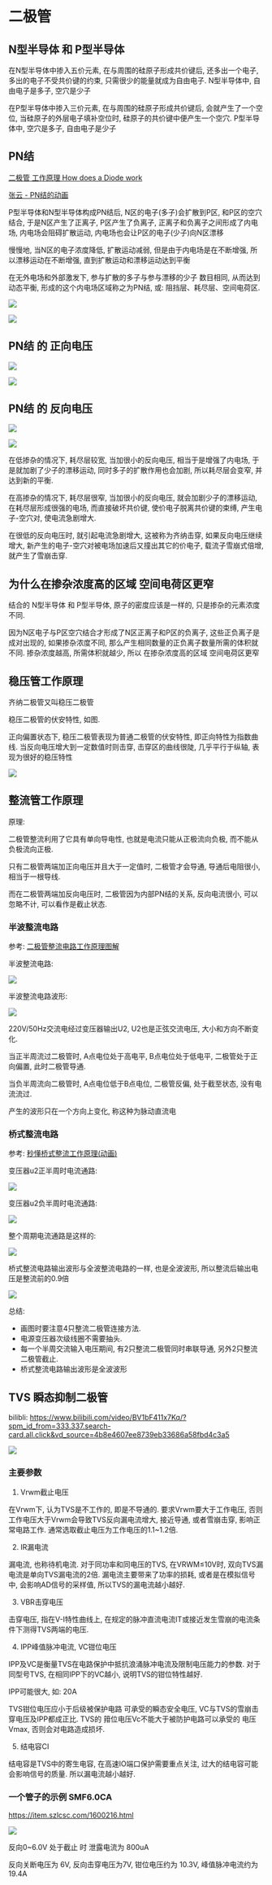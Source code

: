 # 二极管

## N型半导体 和 P型半导体

在N型半导体中掺入五价元素, 在与周围的硅原子形成共价键后, 还多出一个电子, 多出的电子不受共价键的约束, 只需很少的能量就成为自由电子. N型半导体中, 自由电子是多子, 空穴是少子

在P型半导体中掺入三价元素, 在与周围的硅原子形成共价键后, 会就产生了一个空位, 当硅原子的外层电子填补空位时, 硅原子的共价键中便产生一个空穴. P型半导体中, 空穴是多子, 自由电子是少子


## PN结

[二极管 工作原理 How does a Diode work](https://www.bilibili.com/video/BV15T4y1L796)

[张云 - PN结的动画](http://blog.sciencenet.cn/blog-729147-1033899.html)

P型半导体和N型半导体构成PN结后, N区的电子(多子)会扩散到P区, 和P区的空穴结合, 于是N区产生了正离子, P区产生了负离子, 正离子和负离子之间形成了内电场, 内电场会阻碍扩散运动, 内电场也会让P区的电子(少子)向N区漂移

慢慢地, 当N区的电子浓度降低, 扩散运动减弱, 但是由于内电场是在不断增强, 所以漂移运动在不断增强, 直到扩散运动和漂移运动达到平衡

在无外电场和外部激发下, 参与扩散的多子与参与漂移的少子 数目相同, 从而达到动态平衡, 形成的这个内电场区域称之为PN结, 或: 阻挡层、耗尽层、空间电荷区.

![](./images/二极管-PN结1.gif)

![](./images/二极管-PN结2.gif)


## PN结 的 正向电压

![](./images/二极管-PN结正向偏置1.gif)

![](./images/二极管-PN结正向偏置2.gif)


## PN结 的 反向电压

![](./images/二极管-PN结反向偏置1.gif)

![](./images/二极管-PN结反向偏置2.gif)

在低掺杂的情况下, 耗尽层较宽, 当加很小的反向电压, 相当于是增强了内电场, 于是就加剧了少子的漂移运动, 同时多子的扩散作用也会加剧, 所以耗尽层会变窄, 并达到新的平衡.

在高掺杂的情况下, 耗尽层很窄, 当加很小的反向电压, 就会加剧少子的漂移运动, 在耗尽层形成很强的电场, 而直接破坏共价键, 使价电子脱离共价键的束缚, 产生电子-空穴对, 使电流急剧增大.

在很低的反向电压时, 就引起电流急剧增大, 这被称为齐纳击穿, 如果反向电压继续增大, 新产生的电子-空穴对被电场加速后又撞出其它的价电子, 载流子雪崩式倍增, 就产生了雪崩击穿.


## 为什么在掺杂浓度高的区域 空间电荷区更窄

结合的 N型半导体 和 P型半导体, 原子的密度应该是一样的, 只是掺杂的元素浓度不同.

因为N区电子与P区空穴结合才形成了N区正离子和P区的负离子, 这些正负离子是成对出现的, 如果掺杂浓度不同, 那么产生相同数量的正负离子数量所需的体积就不同. 掺杂浓度越高, 所需体积就越少, 所以 在掺杂浓度高的区域 空间电荷区更窄


## 稳压管工作原理

齐纳二极管又叫稳压二极管

稳压二极管的伏安特性, 如图.

正向偏置状态下, 稳压二极管表现为普通二极管的伏安特性, 即正向特性为指数曲线.
当反向电压增大到一定数值时则击穿, 击穿区的曲线很陡, 几乎平行于纵轴, 表现为很好的稳压特性

![](images/二极管-稳压二极管.png)


## 整流管工作原理

原理:

二极管整流利用了它具有单向导电性, 也就是电流只能从正极流向负极, 而不能从负极流向正极.

只有二极管两端加正向电压并且大于一定值时, 二极管才会导通, 导通后电阻很小, 相当于一根导线.

而在二极管两端加反向电压时, 二极管因为内部PN结的关系, 反向电流很小, 可以忽略不计, 可以看作是截止状态.


### 半波整流电路

参考: [二极管整流电路工作原理图解](https://www.diangon.com/thread-34486-1-1.html)

半波整流电路:

![](images/二极管-半波整流电路.png)

半波整流电路波形:

![](images/二极管-半波整流电路波形.png)

220V/50Hz交流电经过变压器输出U2, U2也是正弦交流电压, 大小和方向不断变化.

当正半周流过二极管时, A点电位处于高电平, B点电位处于低电平, 二极管处于正向偏置, 此时二极管导通.

当负半周流向二极管时, A点电位低于B点电位, 二极管反偏, 处于截至状态, 没有电流流过.

产生的波形只在一个方向上变化, 称这种为脉动直流电


### 桥式整流电路

参考: [秒懂桥式整流工作原理(动画)](https://www.eet-china.com/mp/a10091.html)

变压器u2正半周时电流通路:

![](./images/二极管-桥式整流电路1.gif)

变压器u2负半周时电流通路:

![](./images/二极管-桥式整流电路2.gif)

整个周期电流通路是这样的:

![](./images/二极管-桥式整流电路3.gif)

桥式整流电路输出波形与全波整流电路的一样, 也是全波波形, 所以整流后输出电压是整流前的0.9倍

![](./images/二极管-桥式整流电路4.gif)

总结:

- 画图时要注意4只整流二极管连接方法.
- 电源变压器次级线圈不需要抽头.
- 每一个半周交流输入电压期间, 有2只整流二极管同时串联导通, 另外2只整流二极管截止.
- 桥式整流电路输出波形是全波波形

## TVS 瞬态抑制二极管

bilibli: https://www.bilibili.com/video/BV1bF411x7Kq/?spm_id_from=333.337.search-card.all.click&vd_source=4b8e4607ee8739eb33686a58fbd4c3a5

![](images/二极管/2023-05-04-13-13-45.png)

### 主要参数

1. Vrwm截止电压

在Vrwm下, 认为TVS是不工作的, 即是不导通的. 要求Vrwm要大于工作电压, 否则工作电压大于Vrwm会导致TVS反向漏电流增大, 接近导通, 或者雪崩击穿, 影响正常电路工作. 通常选取截止电压为工作电压的1.1~1.2倍.

2. IR漏电流

漏电流, 也称待机电流. 对于同功率和同电压的TVS, 在VRWM≤10V时, 双向TVS漏电流是单向TVS漏电流的2倍. 漏电流主要带来了功率的损耗, 或者是在模拟信号中, 会影响AD信号的采样值, 所以TVS的漏电流越小越好.

3. VBR击穿电压

击穿电压, 指在V-I特性曲线上, 在规定的脉冲直流电流IT或接近发生雪崩的电流条件下测得TVS两端的电压.

4. IPP峰值脉冲电流, VC钳位电压

IPP及VC是衡量TVS在电路保护中抵抗浪涌脉冲电流及限制电压能力的参数. 对于同型号TVS, 在相同IPP下的VC越小, 说明TVS的钳位特性越好.

IPP可能很大, 如: 20A

TVS钳位电压应小于后级被保护电路 可承受的瞬态安全电压, VC与TVS的雪崩击穿电压及IPP都成正比. TVS的 箝位电压Vc不能大于被防护电路可以承受的 电压Vmax, 否则会对电路造成损坏.

5. 结电容CI

结电容是TVS中的寄生电容, 在高速IO端口保护需要重点关注, 过大的结电容可能会影响信号的质量. 所以漏电流越小越好.

### 一个管子的示例 SMF6.0CA

https://item.szlcsc.com/1600216.html

![](images/二极管/2023-05-04-13-34-21.png)

反向0~6.0V 处于截止 时 泄露电流为 800uA

反向关断电压为 6V, 反向击穿电压为7V, 钳位电压约为 10.3V, 峰值脉冲电流约为 19.4A
